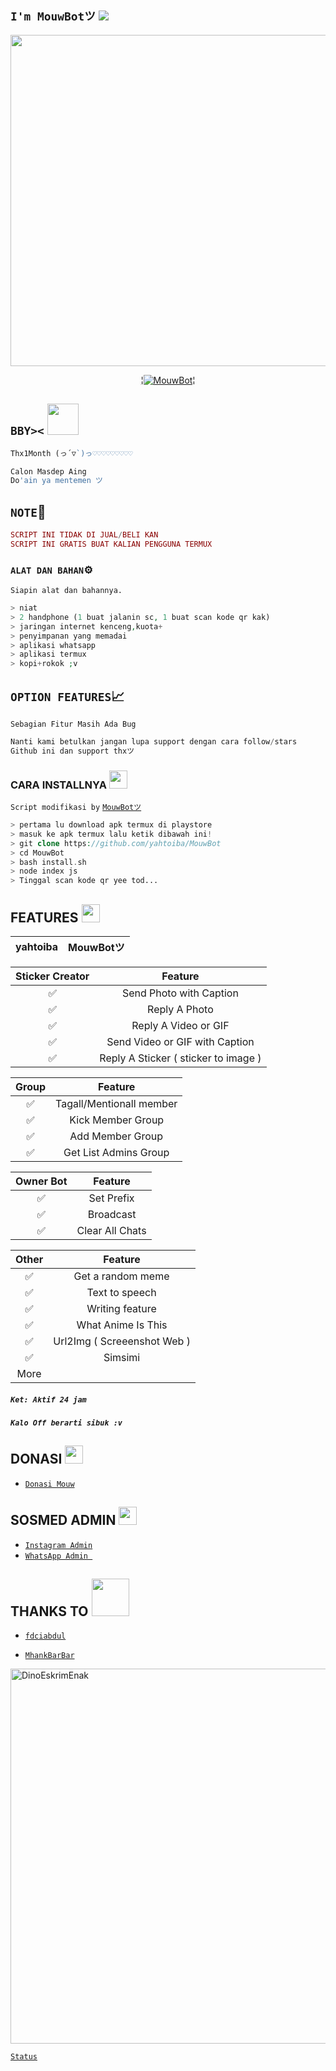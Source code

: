 ## `I'm MouwBotツ` ![](https://visitor-badge.glitch.me/badge?page_id=yahtoiba.MouwBot)

<p align="center">
<img src="https://github.com/yahtoiba/MouwBot/blob/main/MouwBot/IMG-20201214-WA8323.jpg" width="530" height="530"/>
</p>

<p align="center">
<a href="#"> ¦<img title="MouwBot" src="https://img.shields.io/badge/MouwBotツ-green?colorA=%23ff0000&colorB=%23017e40&style=for-the-badge"></a>¦
</p>

</details>

## `BBY><` <img src="https://github.com/TheDudeThatCode/TheDudeThatCode/blob/master/Assets/Hi.gif" width="50px" height="50">
```php
Thx1Month (っ´▽`)っ♡♡♡♡♡♡♡♡♡
```

```php
Calon Masdep Aing
Do'ain ya mentemen ツ
```
## `NOTE`📝
```php
SCRIPT INI TIDAK DI JUAL/BELI KAN 
SCRIPT INI GRATIS BUAT KALIAN PENGGUNA TERMUX
```
### `ALAT DAN BAHAN`⚙️
``Siapin alat dan bahannya.``
```php
> niat
> 2 handphone (1 buat jalanin sc, 1 buat scan kode qr kak)
> jaringan internet kenceng,kuota+
> penyimpanan yang memadai
> aplikasi whatsapp
> aplikasi termux
> kopi+rokok ;v
```
## `OPTION FEATURES`📈
``Sebagian Fitur Masih Ada Bug``
```php
Nanti kami betulkan jangan lupa support dengan cara follow/stars
Github ini dan support thxツ
```

### CARA INSTALLNYA  <img src="https://github.com/TheDudeThatCode/TheDudeThatCode/blob/master/Assets/hmm.gif" width="29px">
``Script modifikasi by`` [`MouwBotツ`](https://bit.ly/ClickDiSinii)
```php
> pertama lu download apk termux di playstore
> masuk ke apk termux lalu ketik dibawah ini!
> git clone https://github.com/yahtoiba/MouwBot
> cd MouwBot
> bash install.sh
> node index js
> Tinggal scan kode qr yee tod...
```

## FEATURES  <img src="https://github.com/TheDudeThatCode/TheDudeThatCode/blob/master/Assets/Rocket.gif" width="29px">

| yahtoiba |                MouwBotツ           |
| :-----------: | :--------------------------------: |
        		                
| Sticker Creator |                Feature           |
| :-----------: | :--------------------------------: |
|       ✅       | Send Photo with Caption          |
|       ✅       | Reply A Photo                    |
|       ✅       | Reply A Video or GIF             |
|       ✅       | Send Video or GIF with Caption   |
|       ✅       | Reply A Sticker ( sticker to image ) |

| Group  |                     Feature               |
| :-----------: | :--------------------------------: |
|       ✅        |   Tagall/Mentionall member       |
|       ✅        |   Kick Member Group	             |
|       ✅        |   Add Member Group	             |
|       ✅        |   Get List Admins Group          |

| Owner Bot  |                     Feature           |
| :-----------: | :--------------------------------: |
|       ✅        |   Set Prefix                     |
|       ✅        |   Broadcast                      |
|       ✅        |   Clear All Chats                |

| Other  |                     Feature                     |
| :------------: | :---------------------------------------------: |
|       ✅        |   Get a random meme             |
|       ✅        |   Text to speech                |
|       ✅        |   Writing feature 				|
|       ✅        |   What Anime Is This 			|
|       ✅        |   Url2Img ( Screeenshot Web )   |
|       ✅        |   Simsimi		                |
|               More		                |

##### `Ket: Aktif 24 jam`
##### `Kalo Off berarti sibuk :v`

## DONASI <img src="https://github.com/TheDudeThatCode/TheDudeThatCode/blob/master/Assets/coin.gif" width="29px">
* [`Donasi Mouw`](https://bit.ly/ClickDiSinii)


## SOSMED ADMIN <img src="https://github.com/TheDudeThatCode/TheDudeThatCode/blob/master/Assets/Developer.gif" width="29px">

* [`Instagram Admin`](https://instagram.com/itspapoy)
* [`WhatsApp Admin `](https://wa.me/+6287714745440)
## THANKS TO <img src="https://github.com/TheDudeThatCode/TheDudeThatCode/blob/master/Assets/Handshake.gif" width="60px">

* [`fdciabdul`](https://github.com/fdciabdul/termux-whatsapp-bot)

* [`MhankBarBar`](https://github.com/MhankBarBar/whatsapp-bot)
<img src="https://github.com/TheDudeThatCode/TheDudeThatCode/blob/master/Assets/dino.gif" alt="DinoEskrimEnak" width="600" />

[`Status`](https://githubstatus.com)
